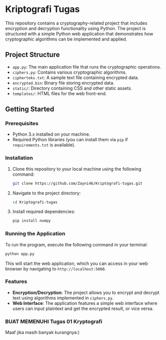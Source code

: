 
# Kriptografi Tugas

This repository contains a cryptography-related project that includes encryption and decryption functionality using Python. The project is structured with a simple Python web application that demonstrates how cryptographic algorithms can be implemented and applied.

## Project Structure

- `app.py`: The main application file that runs the cryptographic operations.
- `ciphers.py`: Contains various cryptographic algorithms.
- `cipherteks.txt`: A sample text file containing encrypted data.
- `encrypted.bin`: Binary file storing encrypted data.
- `static/`: Directory containing CSS and other static assets.
- `templates/`: HTML files for the web front-end.

## Getting Started

### Prerequisites

- Python 3.x installed on your machine.
- Required Python libraries (you can install them via `pip` if `requirements.txt` is available).

### Installation

1. Clone this repository to your local machine using the following command:

    ```bash
    git clone https://github.com/Zayni46/Kriptografi-tugas.git
    ```

2. Navigate to the project directory:

    ```bash
    cd Kriptografi-tugas
    ```

3. Install required dependencies:

    ```bash
    pip install numpy
    ```

### Running the Application

To run the program, execute the following command in your terminal:

```bash
python app.py
```

This will start the web application, which you can access in your web browser by navigating to `http://localhost:5000`.

### Features

- **Encryption/Decryption**: The project allows you to encrypt and decrypt text using algorithms implemented in `ciphers.py`.
- **Web Interface**: The application features a simple web interface where users can input plaintext and get the encrypted result, or vice versa.

### BUAT MEMENUHI Tugas 01 Kryptografi

Maaf jika masih banyak kurangnya:)
